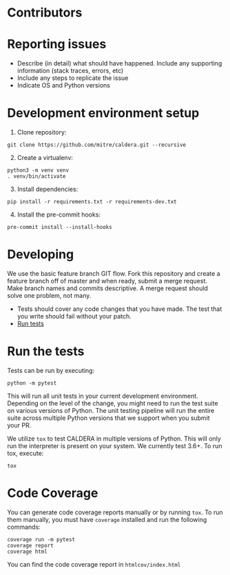 # Contributors

# Reporting issues
* Describe (in detail) what should have happened. Include any supporting information (stack traces, errors, etc)
* Include any steps to replicate the issue
* Indicate OS and Python versions

# Development environment setup
1. Clone repository:
```
git clone https://github.com/mitre/caldera.git --recursive
```

2. Create a virtualenv:
```
python3 -m venv venv
. venv/bin/activate
```

3. Install dependencies:
```
pip install -r requirements.txt -r requirements-dev.txt
```

4. Install the pre-commit hooks:
```
pre-commit install --install-hooks
```

# Developing
We use the basic feature branch GIT flow. Fork this repository and create a feature branch off of master and when ready, submit a merge request. Make branch names and commits descriptive. A merge request should solve one problem, not many.

* Tests should cover any code changes that you have made. The test that you write should fail without your patch.
* [Run tests](#run-the-tests)

# Run the tests
Tests can be run by executing:
```
python -m pytest
```
This will run all unit tests in your current development environment. Depending on the level of the change, you might need to run the test suite on various versions of Python. The unit testing pipeline will run the entire suite across multiple Python versions that we support when you submit your PR.

We utilize `tox` to test CALDERA in multiple versions of Python. This will only run the interpreter is present on your system. We currently test 3.6+. To run tox, execute:
```
tox
```

# Code Coverage
You can generate code coverage reports manually or by running `tox`. To run them manually, you must have `coverage` installed and run the following commands:
```
coverage run -m pytest
coverage report
coverage html
```
You can find the code coverage report in `htmlcov/index.html`